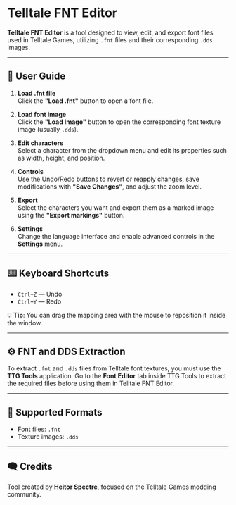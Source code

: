 # Telltale FNT Editor

**Telltale FNT Editor** is a tool designed to view, edit, and export font files used in Telltale Games, utilizing `.fnt` files and their corresponding `.dds` images.

---

## 📝 User Guide

1. **Load .fnt file**  
   Click the **"Load .fnt"** button to open a font file.

2. **Load font image**  
   Click the **"Load Image"** button to open the corresponding font texture image (usually `.dds`).

3. **Edit characters**  
   Select a character from the dropdown menu and edit its properties such as width, height, and position.

4. **Controls**  
   Use the Undo/Redo buttons to revert or reapply changes, save modifications with **"Save Changes"**, and adjust the zoom level.

5. **Export**  
   Select the characters you want and export them as a marked image using the **"Export markings"** button.

6. **Settings**  
   Change the language interface and enable advanced controls in the **Settings** menu.

---

## ⌨️ Keyboard Shortcuts

- `Ctrl+Z` — Undo  
- `Ctrl+Y` — Redo

💡 **Tip**: You can drag the mapping area with the mouse to reposition it inside the window.

---

## ⚙️ FNT and DDS Extraction

To extract `.fnt` and `.dds` files from Telltale font textures, you must use the **TTG Tools** application. Go to the **Font Editor** tab inside TTG Tools to extract the required files before using them in Telltale FNT Editor.

---

## 📁 Supported Formats

- Font files: `.fnt`
- Texture images: `.dds`

---

## 🗨️ Credits

Tool created by **Heitor Spectre**, focused on the Telltale Games modding community.
